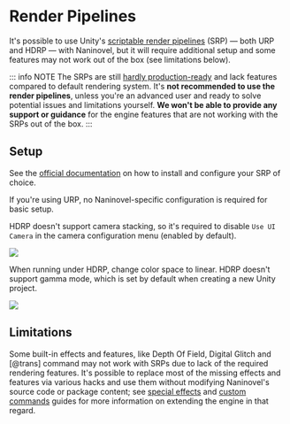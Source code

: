 # Render Pipelines

It's possible to use Unity's [scriptable render pipelines](https://docs.unity3d.com/Manual/render-pipelines.html) (SRP) — both URP and HDRP — with Naninovel, but it will require additional setup and some features may not work out of the box (see limitations below).

::: info NOTE
The SRPs are still [hardly production-ready](https://forum.unity.com/threads/915275) and lack features compared to default rendering system. It's **not recommended to use the render pipelines**, unless you're an advanced user and ready to solve potential issues and limitations yourself. **We won't be able to provide any support or guidance** for the engine features that are not working with the SRPs out of the box.
:::

## Setup

See the [official documentation](https://docs.unity3d.com/Manual/render-pipelines.html) on how to install and configure your SRP of choice.

If you're using URP, no Naninovel-specific configuration is required for basic setup.

HDRP doesn't support camera stacking, so it's required to disable `Use UI Camera` in the camera configuration menu (enabled by default).

![](https://i.gyazo.com/5b70d18f028d27124bd8f4a25b2df47c.png)

When running under HDRP, change color space to linear. HDRP doesn't support gamma mode, which is set by default when creating a new Unity project.

![](https://i.gyazo.com/2c053a6e3d79f080469787b7f09ee8f3.png)

## Limitations

Some built-in effects and features, like Depth Of Field, Digital Glitch and [@trans] command may not work with SRPs due to lack of the required rendering features. It's possible to replace most of the missing effects and features via various hacks and use them without modifying Naninovel's source code or package content; see [special effects](/guide/special-effects#adding-custom-effects) and [custom commands](/guide/custom-commands) guides for more information on extending the engine in that regard.
